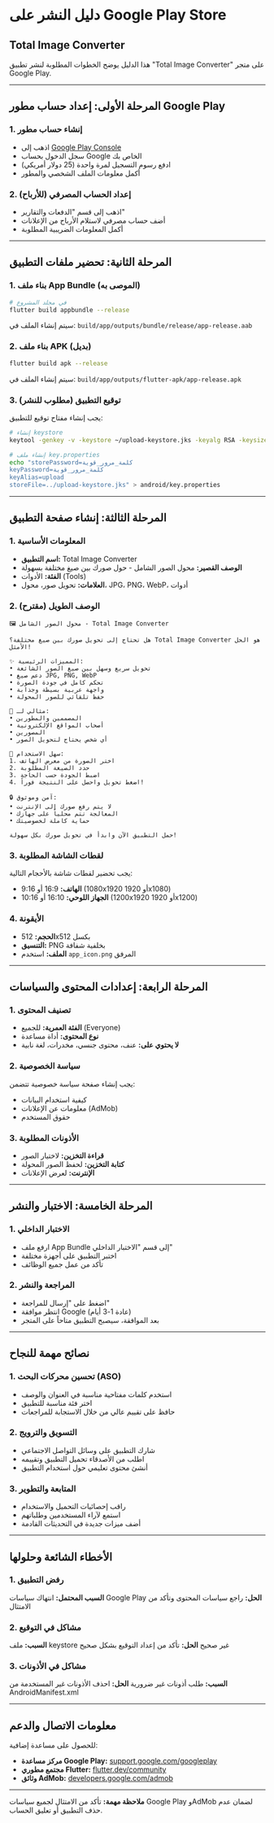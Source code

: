 # دليل النشر على Google Play Store
## Total Image Converter

هذا الدليل يوضح الخطوات المطلوبة لنشر تطبيق "Total Image Converter" على متجر Google Play.

---

## المرحلة الأولى: إعداد حساب مطور Google Play

### 1. إنشاء حساب مطور
- اذهب إلى [Google Play Console](https://play.google.com/console/)
- سجل الدخول بحساب Google الخاص بك
- ادفع رسوم التسجيل لمرة واحدة (25 دولار أمريكي)
- أكمل معلومات الملف الشخصي والمطور

### 2. إعداد الحساب المصرفي (للأرباح)
- اذهب إلى قسم "الدفعات والتقارير"
- أضف حساب مصرفي لاستلام الأرباح من الإعلانات
- أكمل المعلومات الضريبية المطلوبة

---

## المرحلة الثانية: تحضير ملفات التطبيق

### 1. بناء ملف App Bundle (الموصى به)
```bash
# في مجلد المشروع
flutter build appbundle --release
```
سيتم إنشاء الملف في: `build/app/outputs/bundle/release/app-release.aab`

### 2. بناء ملف APK (بديل)
```bash
flutter build apk --release
```
سيتم إنشاء الملف في: `build/app/outputs/flutter-apk/app-release.apk`

### 3. توقيع التطبيق (مطلوب للنشر)
يجب إنشاء مفتاح توقيع للتطبيق:

```bash
# إنشاء keystore
keytool -genkey -v -keystore ~/upload-keystore.jks -keyalg RSA -keysize 2048 -validity 10000 -alias upload

# إنشاء ملف key.properties
echo "storePassword=كلمة_مرور_قوية
keyPassword=كلمة_مرور_قوية  
keyAlias=upload
storeFile=../upload-keystore.jks" > android/key.properties
```

---

## المرحلة الثالثة: إنشاء صفحة التطبيق

### 1. المعلومات الأساسية
- **اسم التطبيق:** Total Image Converter
- **الوصف القصير:** محول الصور الشامل - حول صورك بين صيغ مختلفة بسهولة
- **الفئة:** الأدوات (Tools)
- **العلامات:** تحويل صور، محول، JPG، PNG، WebP، أدوات

### 2. الوصف الطويل (مقترح)
```
🖼️ محول الصور الشامل - Total Image Converter

هل تحتاج إلى تحويل صورك بين صيغ مختلفة؟ Total Image Converter هو الحل الأمثل!

✨ المميزات الرئيسية:
• تحويل سريع وسهل بين صيغ الصور الشائعة
• دعم صيغ JPG, PNG, WebP
• تحكم كامل في جودة الصورة
• واجهة عربية بسيطة وجذابة
• حفظ تلقائي للصور المحولة

🎯 مثالي لـ:
• المصممين والمطورين
• أصحاب المواقع الإلكترونية
• المصورين
• أي شخص يحتاج لتحويل الصور

📱 سهل الاستخدام:
1. اختر الصورة من معرض الهاتف
2. حدد الصيغة المطلوبة
3. اضبط الجودة حسب الحاجة
4. اضغط تحويل واحصل على النتيجة فوراً!

🔒 آمن وموثوق:
• لا يتم رفع صورك إلى الإنترنت
• المعالجة تتم محلياً على جهازك
• حماية كاملة لخصوصيتك

حمل التطبيق الآن وابدأ في تحويل صورك بكل سهولة!
```

### 3. لقطات الشاشة المطلوبة
يجب تحضير لقطات شاشة بالأحجام التالية:
- **الهاتف:** 16:9 أو 9:16 (1080x1920 أو 1920x1080)
- **الجهاز اللوحي:** 16:10 أو 10:16 (1200x1920 أو 1920x1200)

### 4. الأيقونة
- **الحجم:** 512x512 بكسل
- **التنسيق:** PNG بخلفية شفافة
- **الملف:** استخدم `app_icon.png` المرفق

---

## المرحلة الرابعة: إعدادات المحتوى والسياسات

### 1. تصنيف المحتوى
- **الفئة العمرية:** للجميع (Everyone)
- **نوع المحتوى:** أداة مساعدة
- **لا يحتوي على:** عنف، محتوى جنسي، مخدرات، لغة نابية

### 2. سياسة الخصوصية
يجب إنشاء صفحة سياسة خصوصية تتضمن:
- كيفية استخدام البيانات
- معلومات عن الإعلانات (AdMob)
- حقوق المستخدم

### 3. الأذونات المطلوبة
- **قراءة التخزين:** لاختيار الصور
- **كتابة التخزين:** لحفظ الصور المحولة
- **الإنترنت:** لعرض الإعلانات

---

## المرحلة الخامسة: الاختبار والنشر

### 1. الاختبار الداخلي
- ارفع ملف App Bundle إلى قسم "الاختبار الداخلي"
- اختبر التطبيق على أجهزة مختلفة
- تأكد من عمل جميع الوظائف

### 2. المراجعة والنشر
- اضغط على "إرسال للمراجعة"
- انتظر موافقة Google (عادة 1-3 أيام)
- بعد الموافقة، سيصبح التطبيق متاحاً على المتجر

---

## نصائح مهمة للنجاح

### 1. تحسين محركات البحث (ASO)
- استخدم كلمات مفتاحية مناسبة في العنوان والوصف
- اختر فئة مناسبة للتطبيق
- حافظ على تقييم عالي من خلال الاستجابة للمراجعات

### 2. التسويق والترويج
- شارك التطبيق على وسائل التواصل الاجتماعي
- اطلب من الأصدقاء تحميل التطبيق وتقييمه
- أنشئ محتوى تعليمي حول استخدام التطبيق

### 3. المتابعة والتطوير
- راقب إحصائيات التحميل والاستخدام
- استمع لآراء المستخدمين وطلباتهم
- أضف ميزات جديدة في التحديثات القادمة

---

## الأخطاء الشائعة وحلولها

### 1. رفض التطبيق
**السبب المحتمل:** انتهاك سياسات Google Play
**الحل:** راجع سياسات المحتوى وتأكد من الامتثال

### 2. مشاكل في التوقيع
**السبب:** ملف keystore غير صحيح
**الحل:** تأكد من إعداد التوقيع بشكل صحيح

### 3. مشاكل في الأذونات
**السبب:** طلب أذونات غير ضرورية
**الحل:** احذف الأذونات غير المستخدمة من AndroidManifest.xml

---

## معلومات الاتصال والدعم

للحصول على مساعدة إضافية:
- **مركز مساعدة Google Play:** [support.google.com/googleplay](https://support.google.com/googleplay)
- **مجتمع مطوري Flutter:** [flutter.dev/community](https://flutter.dev/community)
- **وثائق AdMob:** [developers.google.com/admob](https://developers.google.com/admob)

---

**ملاحظة مهمة:** تأكد من الامتثال لجميع سياسات Google Play وAdMob لضمان عدم حذف التطبيق أو تعليق الحساب.

